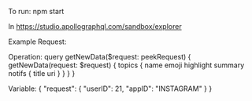 To run: npm start

In https://studio.apollographql.com/sandbox/explorer

Example Request:

Operation:
query getNewData($request: peekRequest) {
  getNewData(request: $request) {
    topics {
      name
      emoji
      highlight
      summary
      notifs {
        title
        uri
      }
    }
  }
}

Variable:
{
  "request": {
    "userID": 21,
    "appID": "INSTAGRAM"
  }
}